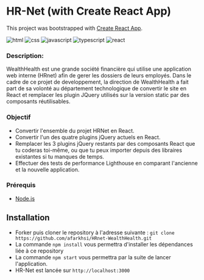 # HR-Net (with Create React App)

This project was bootstrapped with [Create React App](https://github.com/facebook/create-react-app).

![html][html5-badge]
![css][css3-badge]
![javascript][javascript-badge]
![typescript][typescript-badge]
![react][react-badge]

### Description:

WealthHealth est une grande société financière qui utilise une application web interne (HRnet) afin de gerer les dossiers de leurs employés.
Dans le cadre de ce projet de developpement, la direction de WealthHealth a fait part de sa volonté au département technologique de convertir le site en React et remplacer les plugin JQuery utilisés sur la version static par des composants réutilisables.

### Objectif

- Convertir l'ensemble du projet HRNet en React.
- Convertir l'un des quatre plugins jQuery actuels en React.
- Remplacer les 3 plugins jQuery restants par des composants React que tu coderas toi-même, ou que tu peux importer depuis des libraires existantes si tu manques de temps.
- Effectuer des tests de performance Lighthouse en comparant l'ancienne et la nouvelle application.

### Prérequis

- [Node.js](https://nodejs.org/en/)

## Installation

- Forker puis cloner le repository à l'adresse suivante :
  `git clone https://github.com/afarkhsi/HRnet-WealthHealth.git`
- La commande `npm install` vous permettra d'installer les dépendances liée à ce repository
- La commande `npm start` vous permettra par la suite de lancer l'application.
- HR-Net est lancée sur `http://localhost:3000`

<!-- BADGE LINKS -->

[html5-badge]: https://img.shields.io/badge/HTML5-E34F26?style=for-the-badge&logo=html5&logoColor=white
[css3-badge]: https://img.shields.io/badge/CSS3-1572B6?style=for-the-badge&logo=css3&logoColor=white
[javascript-badge]: https://img.shields.io/badge/JavaScript-F7DF1E?style=for-the-badge&logo=javascript&logoColor=black
[typescript-badge]: https://img.shields.io/badge/TypeScript-007ACC?style=for-the-badge&logo=typescript&logoColor=white
[react-badge]: https://img.shields.io/badge/React-20232A?style=for-the-badge&logo=react&logoColor=61DAFB
